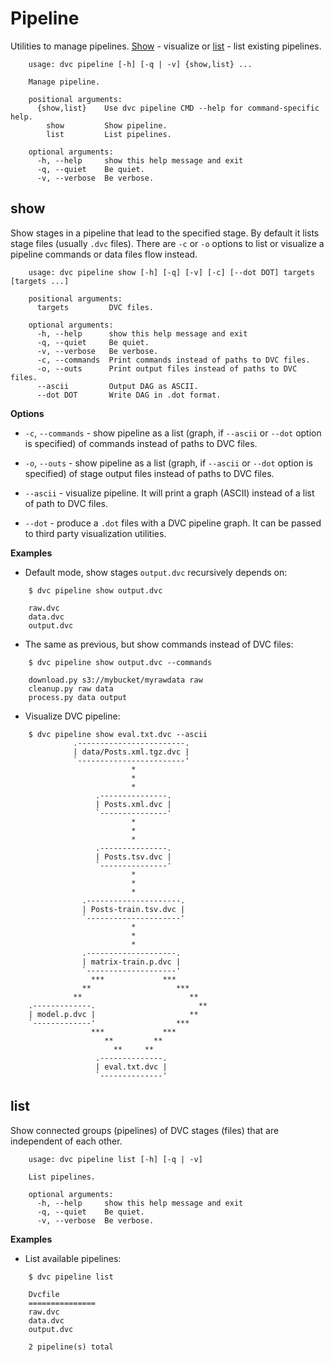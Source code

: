 # Pipeline

Utilities to manage pipelines. [Show](#show) - visualize or [list](#list) - list
existing pipelines.

```usage
    usage: dvc pipeline [-h] [-q | -v] {show,list} ...

    Manage pipeline.

    positional arguments:
      {show,list}    Use dvc pipeline CMD --help for command-specific help.
        show         Show pipeline.
        list         List pipelines.

    optional arguments:
      -h, --help     show this help message and exit
      -q, --quiet    Be quiet.
      -v, --verbose  Be verbose.
```

## show

Show stages in a pipeline that lead to the specified stage. By default it lists
stage files (usually `.dvc` files). There are `-c` or `-o` options to list or
visualize a pipeline commands or data files flow instead.

```usage
    usage: dvc pipeline show [-h] [-q] [-v] [-c] [--dot DOT] targets [targets ...]

    positional arguments:
      targets         DVC files.

    optional arguments:
      -h, --help      show this help message and exit
      -q, --quiet     Be quiet.
      -v, --verbose   Be verbose.
      -c, --commands  Print commands instead of paths to DVC files.
      -o, --outs      Print output files instead of paths to DVC files.
      --ascii         Output DAG as ASCII.
      --dot DOT       Write DAG in .dot format.
```

**Options**

* `-c`, `--commands` - show pipeline as a list (graph, if `--ascii` or `--dot`
option is specified) of commands instead of paths to DVC files.

* `-o`, `--outs` - show pipeline as a list (graph, if `--ascii` or `--dot`
option is specified) of stage output files instead of paths to DVC files.

* `--ascii` - visualize pipeline. It will print a graph (ASCII) instead of a
list of path to DVC files.

* `--dot` - produce a `.dot` files with a DVC pipeline graph. It can be passed
to third party visualization utilities.


**Examples**

* Default mode, show stages `output.dvc` recursively depends on:

```dvc
    $ dvc pipeline show output.dvc

    raw.dvc
    data.dvc
    output.dvc
```

* The same as previous, but show commands instead of DVC files:

```dvc
    $ dvc pipeline show output.dvc --commands

    download.py s3://mybucket/myrawdata raw
    cleanup.py raw data
    process.py data output
```

* Visualize DVC pipeline:

```dvc
    $ dvc pipeline show eval.txt.dvc --ascii
              .------------------------.
              | data/Posts.xml.tgz.dvc |
              `------------------------'
                           *
                           *
                           *
                   .---------------.
                   | Posts.xml.dvc |
                   `---------------'
                           *
                           *
                           *
                   .---------------.
                   | Posts.tsv.dvc |
                   `---------------'
                           *
                           *
                           *
                .---------------------.
                | Posts-train.tsv.dvc |
                `---------------------'
                           *
                           *
                           *
                .--------------------.
                | matrix-train.p.dvc |
                `--------------------'
                  ***             ***
                **                   ***
              **                        **
    .-------------.                       **
    | model.p.dvc |                     **
    `-------------'                  ***
                  ***             ***
                     **         **
                       **     **
                   .--------------.
                   | eval.txt.dvc |
                   `--------------'
```

## list

Show connected groups (pipelines) of DVC stages (files) that are independent of
each other.

```usage
    usage: dvc pipeline list [-h] [-q | -v]

    List pipelines.

    optional arguments:
      -h, --help     show this help message and exit
      -q, --quiet    Be quiet.
      -v, --verbose  Be verbose.
```

**Examples**

* List available pipelines:

```dvc
    $ dvc pipeline list

    Dvcfile
    ===============
    raw.dvc
    data.dvc
    output.dvc

    2 pipeline(s) total
```
